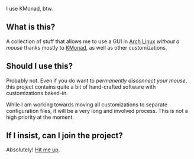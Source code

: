 I use KMonad, btw.

## What is this?
A collection of stuff that allows me to use a GUI in [Arch Linux](https://archlinux.org/) *without a mouse* thanks mostly to [KMonad](https://github.com/kmonad/kmonad), as well as other customizations.

## Should I use this?
Probably not. Even if you do want to *permanently disconnect your mouse*, this project contains quite a bit of hand-crafted software with customizations baked-in.

While I am working towards moving all customizations to separate configuration files, it will be a very long and involved process. This is not a high priority at the moment.

## If I insist, can I join the project?
Absolutely! [Hit me up](https://ariel.ninja).

